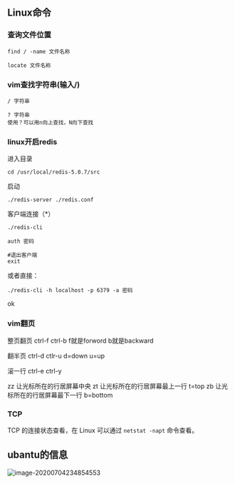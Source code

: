 

## Linux命令

### 查询文件位置

```shell
find / -name 文件名称

locate 文件名称
```

### vim查找字符串(输入/)

```shell
/ 字符串

? 字符串
使用？可以用n向上查找，N向下查找
```



### linux开启redis

进入目录

```shell
cd /usr/local/redis-5.0.7/src
```

启动

```shell
./redis-server ./redis.conf
```

客户端连接（*）

```shell
./redis-cli

auth 密码

#退出客户端
exit 
```

或者直接：

```shell
./redis-cli -h localhost -p 6379 -a 密码
```

ok



### vim翻页

整页翻页 ctrl-f ctrl-b
f就是forword b就是backward

翻半页
ctrl-d ctlr-u
d=down u=up

滚一行
ctrl-e ctrl-y

zz 让光标所在的行居屏幕中央
zt 让光标所在的行居屏幕最上一行 t=top
zb 让光标所在的行居屏幕最下一行 b=bottom



### TCP

TCP 的连接状态查看，在 Linux 可以通过 `netstat -napt` 命令查看。

## ubantu的信息

![image-20200704234854553](C:\Users\ahui\AppData\Roaming\Typora\typora-user-images\image-20200704234854553.png)

